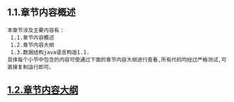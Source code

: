 
## 1.1.章节内容概述
    本章节涉及主要内容有：
     1.1.章节内容概述
     1.2.章节内容大纲
     1.3.数据结构java语言构造1.1.
	具体每个小节中包含的内容可使通过下面的章节内容大纲进行查看,所有代码均经过严格测试,可直接复制运行即可。

## <a href="/enhance/markmap/general/designpattern/designpattern-java/chapter/designpattern-java-outline5-chapter1.html" target="_blank">1.2.章节内容大纲</a>

<Markmap localtion="/enhance/markmap/general/designpattern/designpattern-java/chapter/designpattern-java-outline5-chapter1.html" height="500rem"/>


